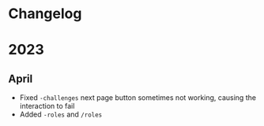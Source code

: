 # Changelog
# 2023

## April
- Fixed `-challenges` next page button sometimes not working, causing the interaction to fail
- Added `-roles` and `/roles`
